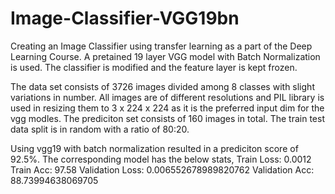 # Image-Classifier-VGG19bn
Creating an Image Classifier using transfer learning as a part of the Deep Learning Course.
A pretained 19 layer VGG model with Batch Normalization is used.
The classifier is modified and the feature layer is kept frozen.

The data set consists of 3726 images divided among 8 classes with slight variations in number. All images are of different resolutions and PIL library is used in resizing them to 3 x 224 x 224 as it is the preferred input dim for the vgg modles. The prediciton set consists of 160 images in total. The train test data split is in random with a ratio of 80:20.

Using vgg19 with batch normalization resulted in a prediciton score of 92.5%.
The corresponding model has the below stats,
Train Loss: 0.0012  Train Acc: 97.58
Validation Loss:  0.006552678989820762  Validation Acc:  88.73994638069705
